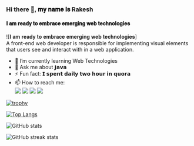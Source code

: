 ### Hi there 👋, 𝐦𝐲 𝐧𝐚𝐦𝐞 𝐢𝐬 Rakesh
#### 𝐈 𝐚𝐦 𝐫𝐞𝐚𝐝𝐲 𝐭𝐨 𝐞𝐦𝐛𝐫𝐚𝐜𝐞 𝐞𝐦𝐞𝐫𝐠𝐢𝐧𝐠 𝐰𝐞𝐛 𝐭𝐞𝐜𝐡𝐧𝐨𝐥𝐨𝐠𝐢𝐞𝐬
![𝐈 𝐚𝐦 𝐫𝐞𝐚𝐝𝐲 𝐭𝐨 𝐞𝐦𝐛𝐫𝐚𝐜𝐞 𝐞𝐦𝐞𝐫𝐠𝐢𝐧𝐠 𝐰𝐞𝐛 𝐭𝐞𝐜𝐡𝐧𝐨𝐥𝐨𝐠𝐢𝐞𝐬]<br>
A front-end web developer is responsible for implementing visual elements that users see and interact with in a web application.
- 🌱 I’m currently learning Web Technologies
- 💬 Ask me about 𝗝𝗮𝘃𝗮
- ⚡ Fun fact: 𝗜 𝘀𝗽𝗲𝗻𝘁 𝗱𝗮𝗶𝗹𝘆 𝘁𝘄𝗼 𝗵𝗼𝘂𝗿 𝗶𝗻 𝗾𝘂𝗼𝗿𝗮 
- 📫 How to reach me: <br>[<img src="https://img.icons8.com/fluent/48/000000/gmail--v2.png"/>](mailto:rakeshsingh2024@gmail.com)
[<img src="https://img.icons8.com/fluent/48/000000/github.png"/>](https://github.com/rakeshsingh2024)  [<img src="https://img.icons8.com/fluent/50/000000/linkedin.png"/>](https://www.linkedin.com/in/rakeshsingh2024/)   [<img src="https://img.icons8.com/fluent/48/000000/domain.png"/>](https://rakesh) 




 

[![trophy](https://github-profile-trophy.vercel.app/?username=vikash-kumar-singh9)](https://github.com/ryo-ma/github-profile-trophy)

[![Top Langs](https://github-readme-stats.vercel.app/api/top-langs/?username=vikash-kumar-singh9)](https://github.com/anuraghazra/github-readme-stats)

![GitHub stats](https://github-readme-stats.vercel.app/api?username=vikash-kumar-singh9&show_icons=true)  

  

![GitHub streak stats](https://github-readme-streak-stats.herokuapp.com/?user=vikash-kumar-singh9)  

